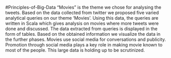#Principles-of-Big-Data
“Movies” is the theme we chose for analysing the tweets. Based on the data collected from twitter we proposed five varied analytical queries on our theme ‘Movies’. Using this data, the queries are written in Scala which gives analysis on movies where more tweets were done and discussed. The data extracted from queries is displayed in the form of tables. Based on the obtained information we visualize the data in the further phases. Movies use social media for conversations and publicity. Promotion through social media plays a key role in making movie known to most of the people. This large data is holding up to be scrutinized.
